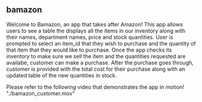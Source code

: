 ## bamazon
Welcome to Bamazon, an app that takes after Amazon!  This app allows users to see a table the displays all the items in our inventory along with their names, department names, price and stock quantities.  User is prompted to select an item_id that they wish to purchase and the quantity of that item that they would like to purchase.  Once the app checks its inventory to make sure we sell the item and the quantities requested are availabe, customer can make a purchase.  After the purchase goes through, customer is provided with the total cost for their purchase along with an updated table of the new quantities in stock.  

Please refer to the following video that demonstrates the app in motion!
"./bamazon_customer.mov"